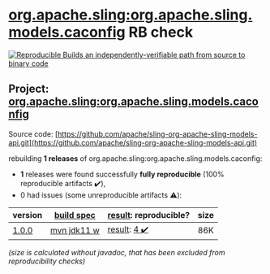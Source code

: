 [org.apache.sling:org.apache.sling.models.caconfig](https://search.maven.org/artifact/org.apache.sling/org.apache.sling.models.caconfig/) RB check
=======

[![Reproducible Builds](https://reproducible-builds.org/images/logos/rb.svg) an independently-verifiable path from source to binary code](https://reproducible-builds.org/)

## Project: [org.apache.sling:org.apache.sling.models.caconfig](https://search.maven.org/artifact/org.apache.sling/org.apache.sling.models.caconfig/)

Source code: [https://github.com/apache/sling-org-apache-sling-models-api.git](https://github.com/apache/sling-org-apache-sling-models-api.git)

rebuilding **1 releases** of org.apache.sling:org.apache.sling.models.caconfig:
- **1** releases were found successfully **fully reproducible** (100% reproducible artifacts :heavy_check_mark:),
- 0 had issues (some unreproducible artifacts :warning:):

| version | [build spec](/BUILDSPEC.md) | [result](https://reproducible-builds.org/docs/jvm/): reproducible? | size |
| -- | --------- | ------ | -- |
| [1.0.0](https://search.maven.org/artifact/org.apache.sling/org.apache.sling.models.caconfig/1.0.0/pom) | [mvn jdk11 w](org.apache.sling.models.caconfig-1.0.0.buildspec) | [result](org.apache.sling.models.caconfig-1.0.0.buildinfo): [4 :heavy_check_mark: ](org.apache.sling.models.caconfig-1.0.0.buildcompare) | 86K |

<i>(size is calculated without javadoc, that has been excluded from reproducibility checks)</i>
